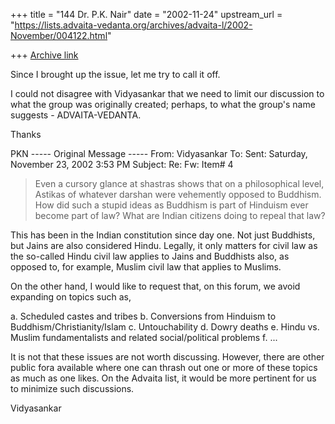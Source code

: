 +++
title = "144 Dr. P.K. Nair"
date = "2002-11-24"
upstream_url = "https://lists.advaita-vedanta.org/archives/advaita-l/2002-November/004122.html"

+++
[Archive link](https://lists.advaita-vedanta.org/archives/advaita-l/2002-November/004122.html)

Since I brought up the issue, let me try to call it off.

I could not disagree with Vidyasankar that we need to limit our discussion
to what the group was originally created; perhaps, to what the group's name
suggests - ADVAITA-VEDANTA.

 Thanks

PKN
----- Original Message -----
From: Vidyasankar <vsundaresan at HOTMAIL.COM>
To: <ADVAITA-L at LISTS.ADVAITA-VEDANTA.ORG>
Sent: Saturday, November 23, 2002 3:53 PM
Subject: Re: Fw: Item# 4


>Even a cursory glance at shastras shows that on a philosophical level,
>Astikas of whatever darshan were vehemently opposed to Buddhism.  How did
>such a stupid ideas as Buddhism is part of Hinduism ever become part of
>law?  What are Indian citizens doing to repeal that law?

This has been in the Indian constitution since day one. Not just Buddhists,
but Jains are also considered Hindu. Legally, it only matters for civil law
as the so-called Hindu civil law applies to Jains and Buddhists also, as
opposed to, for example, Muslim civil law that applies to Muslims.

On the other hand, I would like to request that, on this forum, we avoid
expanding on topics such as,

a. Scheduled castes and tribes
b. Conversions from Hinduism to Buddhism/Christianity/Islam
c. Untouchability
d. Dowry deaths
e. Hindu vs. Muslim fundamentalists and related social/political problems
f. ...

It is not that these issues are not worth discussing. However, there are
other public fora available where one can thrash out one or more of these
topics as much as one likes. On the Advaita list, it would be more
pertinent for us to minimize such discussions.

Vidyasankar


